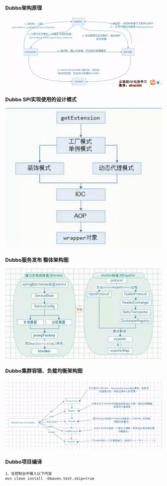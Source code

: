 ### Dubbo架构原理
![avatar](./pic/001_dubbo.png)
### Dubbo SPI实现使用的设计模式
![avatar](./pic/014_dubbo.png)
### Dubbo服务发布 整体架构图
![avatar](./pic/034_dubbo.png)
### Dubbo集群容错、负载均衡架构图 
![avatar](./pic/036_dubbo.png)

### Dubbo项目编译
```text
1、在控制台中输入以下内容
mvn clean install -Dmaven.test.skip=true
```